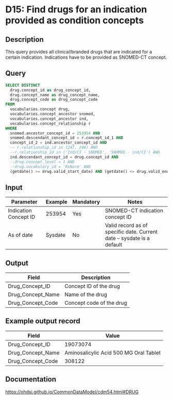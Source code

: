 <!---
Group:drug
Name:D15 Find drugs for an indication provided as condition concepts
Author: Alberto Labarga
CDM Version: 5.4
-->

# D15: Find drugs for an indication provided as condition concepts

## Description
This query provides all clinical/branded drugs that are indicated for a certain indication. Indications have to be provided as SNOMED-CT concept.

## Query
```sql
SELECT DISTINCT
  drug.concept_id as drug_concept_id,
  drug.concept_name as drug_concept_name,
  drug.concept_code as drug_concept_code
FROM
  vocabularies.concept drug,
  vocabularies.concept_ancestor snomed,
  vocabularies.concept_ancestor ind,
  vocabularies.concept_relationship r
WHERE
  snomed.ancestor_concept_id = 253954 AND
  snomed.descendant_concept_id = r.concept_id_1 AND
  concept_id_2 = ind.ancestor_concept_id AND
  -- r.relationship_id in (247, 248) AND
  --r.relationship_id in ('Ind/CI - SNOMED', 'SNOMED - ind/CI') AND
  ind.descendant_concept_id = drug.concept_id AND
  --drug.concept_level = 1 AND
  --drug.vocabulary_id = 'RxNorm' AND
  (getdate() >= drug.valid_start_date) AND (getdate() <= drug.valid_end_date);
```

## Input

|  Parameter |  Example |  Mandatory |  Notes |
| --- | --- | --- | --- |
|  Indication Concept ID |  253954 |  Yes | SNOMED-CT indication concept ID |
|  As of date |  Sysdate |  No | Valid record as of specific date. Current date – sysdate is a default |

## Output

| Field |  Description |
| --- | --- |
|  Drug_Concept_ID |  Concept ID of the drug |
|  Drug_Concept_Name |  Name of the drug |
|  Drug_Concept_Code |  Concept code of the drug |

## Example output record

| Field |  Value |
| --- | --- |
|  Drug_Concept_ID |  19073074 |
|  Drug_Concept_Name |  Aminosalicylic Acid 500 MG Oral Tablet |
|  Drug_Concept_Code |  308122 |

## Documentation
https://ohdsi.github.io/CommonDataModel/cdm54.html#DRUG
